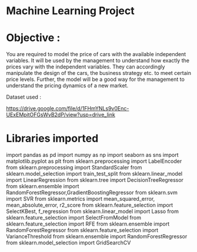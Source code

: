 # Machine Learning Project
# Objective :

You are required to model the price of cars with the available independent variables. It will be used by the management to understand how exactly the prices vary with the independent variables. They can accordingly manipulate the design of the cars, the business strategy etc. to meet certain price levels. Further, the model will be a good way for the management to
understand the pricing dynamics of a new market.


Dataset used : 

https://drive.google.com/file/d/1FHmYNLs9v0Enc-UExEMpitOFGsWvB2dP/view?usp=drive_link

# Libraries imported

import pandas as pd
import numpy as np
import seaborn as sns
import matplotlib.pyplot as plt
from sklearn.preprocessing import LabelEncoder
from sklearn.preprocessing import StandardScaler
from sklearn.model_selection import train_test_split
from sklearn.linear_model import LinearRegression
from sklearn.tree import DecisionTreeRegressor
from sklearn.ensemble import RandomForestRegressor,GradientBoostingRegressor
from sklearn.svm import SVR
from sklearn.metrics import mean_squared_error, mean_absolute_error, r2_score
from sklearn.feature_selection import SelectKBest, f_regression
from sklearn.linear_model import Lasso
from sklearn.feature_selection import SelectFromModel
from sklearn.feature_selection import RFE
from sklearn.ensemble import RandomForestRegressor
from sklearn.feature_selection import VarianceThreshold
from sklearn.ensemble import RandomForestRegressor
from sklearn.model_selection import GridSearchCV
